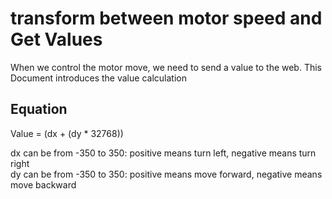 # transform between motor speed and Get Values

When we control the motor move, we need to send a value to the web. This Document introduces the value calculation

## Equation

Value = (dx + (dy * 32768))

dx can be from -350 to 350: positive means turn left, negative means turn right  
dy can be from -350 to 350: positive means move forward, negative means move backward  

